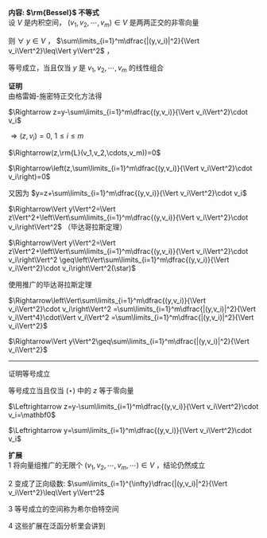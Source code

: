 **内容:  $\rm{Bessel}$ 不等式**    
设 $V$ 是内积空间， $(v_1,v_2,\cdots,v_m)\in V$ 是两两正交的非零向量    
    
则  $\forall\ y\in V$ ， $\sum\limits_{i=1}^m\dfrac{|(y,v_i)|^2}{\Vert v_i\Vert^2}\leq\Vert y\Vert^2$ ，    
    
等号成立，当且仅当 $y$ 是 $v_1,v_2,\cdots,v_m$ 的线性组合    
    
**证明**    
由格雷姆-施密特正交化方法得    
    
 $\Rightarrow z=y-\sum\limits_{i=1}^m\dfrac{(y,v_i)}{\Vert v_i\Vert^2}\cdot v_i$     
    
 $\Rightarrow(z,v_i)=0,\ 1\le i\le m$     
    
 $\Rightarrow(z,\rm{L}(v_1,v_2,\cdots,v_m))=0$     
    
 $\Rightarrow\left(z,\sum\limits_{i=1}^m\dfrac{(y,v_i)}{\Vert v_i\Vert^2}\cdot v_i\right)=0$     
    
又因为 $y=z+\sum\limits_{i=1}^m\dfrac{(y,v_i)}{\Vert v_i\Vert^2}\cdot v_i$     
    
 $\Rightarrow\Vert y\Vert^2=\Vert z\Vert^2+\left\Vert\sum\limits_{i=1}^m\dfrac{(y,v_i)}{\Vert v_i\Vert^2}\cdot v_i\right\Vert^2$ （毕达哥拉斯定理）    
    
 $\Rightarrow\Vert y\Vert^2=\Vert z\Vert^2+\left\Vert\sum\limits_{i=1}^m\dfrac{(y,v_i)}{\Vert v_i\Vert^2}\cdot v_i\right\Vert^2    
\geq\left\Vert\sum\limits_{i=1}^m\dfrac{(y,v_i)}{\Vert v_i\Vert^2}\cdot v_i\right\Vert^2(\star)$     
    
使用推广的毕达哥拉斯定理    
    
 $\Rightarrow\left\Vert\sum\limits_{i=1}^m\dfrac{(y,v_i)}{\Vert v_i\Vert^2}\cdot v_i\right\Vert^2    
=\sum\limits_{i=1}^m\dfrac{|(y,v_i)|^2}{\Vert v_i\Vert^4}\cdot\Vert v_i\Vert^2    
=\sum\limits_{i=1}^m\dfrac{|(y,v_i)|^2}{\Vert v_i\Vert^2}$     
    
 $\Rightarrow\Vert y\Vert^2\geq\sum\limits_{i=1}^m\dfrac{|(y,v_i)|^2}{\Vert v_i\Vert^2}$     
    
---    
    
证明等号成立    
    
等号成立当且仅当 $(\star)$ 中的 $z$ 等于零向量    
    
 $\Leftrightarrow z=y-\sum\limits_{i=1}^m\dfrac{(y,v_i)}{\Vert v_i\Vert^2}\cdot v_i=\mathbf0$     
    
 $\Leftrightarrow y=\sum\limits_{i=1}^m\dfrac{(y,v_i)}{\Vert v_i\Vert^2}\cdot v_i$     
    
**扩展**    
1 将向量组推广的无限个 $(v_1,v_2,\cdots,v_m,\cdots)\in V$ ，结论仍然成立    
    
2 变成了正向级数:  $\sum\limits_{i=1}^{\infty}\dfrac{|(y,v_i)|^2}{\Vert v_i\Vert^2}\leq\Vert y\Vert^2$     
    
3 等号成立的空间称为希尔伯特空间    
    
4 这些扩展在泛函分析里会讲到    
